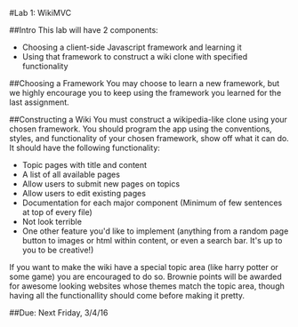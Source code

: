 #Lab 1: WikiMVC

##Intro
This lab will have 2 components:
- Choosing a client-side Javascript framework and learning it
- Using that framework to construct a wiki clone with specified functionality

##Choosing a Framework
You may choose to learn a new framework, but we highly encourage you to keep using the framework you learned for the last assignment.

##Constructing a Wiki
You must construct a wikipedia-like clone using your chosen framework. You should program the app using the conventions, styles, and functionality of your chosen framework, show off what it can do. It should have the following functionality:
- Topic pages with title and content
- A list of all available pages
- Allow users to submit new pages on topics
- Allow users to edit existing pages
- Documentation for each major component (Minimum of few sentences at top of every file)
- Not look terrible
- One other feature you'd like to implement (anything from a random page button to images or html within content, or even a search bar. It's up to you to be creative!)

If you want to make the wiki have a special topic area (like harry potter or some game) you are encouraged to do so.
Brownie points will be awarded for awesome looking websites whose themes match the topic area, though having all the functionallity should come before making it pretty.

##Due: Next Friday, 3/4/16
